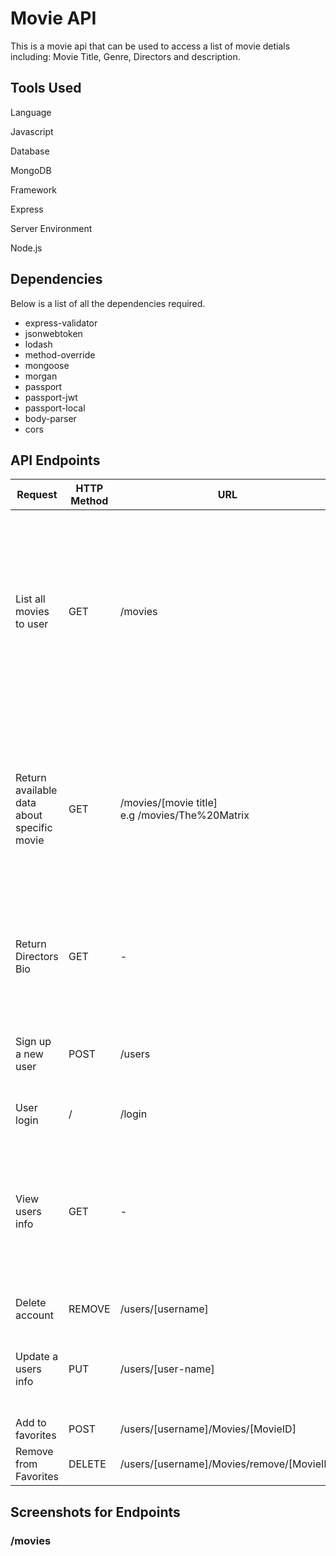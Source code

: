 <!DOCTYPE html>
<html lang="en">
  <head>
    <meta charset="utf-8">
    <link rel="stylesheet" href="css/styles.css">
  </head>
  <body>
    <h1>Movie API</h1>
    <p>This is a movie api that can be used to access a list of movie detials including: Movie Title, Genre, Directors and description.</p>
    <h2>Tools Used</h2>
    <p>Language</p>
    <p>Javascript</p>
    <p>Database</p>
    <p>MongoDB</p>
    <p>Framework</p>
    <p>Express</p>
    <p>Server Environment</p>
    <p>Node.js</p>
    <h2>Dependencies</h2>
    <p>Below is a list of all the dependencies required.</p>
    <ul>
    <li>express-validator</li>
    <li>jsonwebtoken</li>
    <li>lodash</li>
    <li>method-override</li>
    <li>mongoose</li>
    <li>morgan</li>
    <li>passport</li>
    <li>passport-jwt</li>
    <li>passport-local</li>
    <li>body-parser</li>
    <li>cors</li>
    </ul>
    <h2>API Endpoints</h2>
    <div class="table-wrapper">
      <table class="methods-table">
        <thead>
          <th>Request</th>
          <th>HTTP Method</th>
          <th>URL</th>
          <th>Request Format</ht>
          <th>Response</th>
        </thead>
        <tbody>
          <tr>
            <td>List all movies to user</td>
            <td>GET</td>
            <td>/movies</td>
            <td>- </td>
            <td>
            {
            .."Title": "Waterworld",
            .."description": "In a future where the polar ice-caps have melted and Earth is almost entirely submerged, a mutated mariner fights starvation and outlaw ..\"smokers,\" and reluctantly helps a woman and a young girl try to find dry land.",
            .."genre": "609eab2d182950cee2ca2381",
            .."director": "609eb15a182950cee2ca2389",
            .."_id": "609ec668182950cee2ca2392",
            .."imageUrl": "waterworld.png",
            .."featured": false
            }
            </td>
          </tr>
          <tr>
            <td>Return available data about specific movie</td>
            <td>GET</td>
            <td>/movies/[movie title] <br />e.g /movies/The%20Matrix</td>
            <td>- </td>
            <td>
            {
              .."Title": "The Matrix",
              .."description": "When a beautiful stranger leads computer hacker Neo to a forbidding underworld, he discovers the shocking truth--the life he knows is the elaborate deception of an evil cyber-intelligence.",
              .."genre": "609eab2d182950cee2ca2382",
              .."director": "609eb15a182950cee2ca2387",
              .."Actors": [],
              .."_id": "609ec5f1182950cee2ca238f",
              .."imageUrl": "matrix.png",
              .."featured": true
            }
            </td>
          </tr>
          <tr>
            <td>Return Directors Bio</td>
            <td>GET</td>
            <td>- </td>
            <td>/directors/[directors name]</td>
            <td>
            {
              .."_id": "609eb15a182950cee2ca2384",
              .."name": "Jonathan Demme",
              .."bio": "Robert Jonathan Demme was an American director, producer, and screenwriter.",
              .."birthyear": "1944-01-01",
              .."deathyear": "2017-01-01"
            }
            </td>
          </tr>
          <tr>
            <td>Sign up a new user</td>
            <td>POST</td>
            <td>/users</td>
            <td>{
              Username: String, required,
              Password: String, required,
              Email: String, required,
              Birthday: Date (YYYY-MM-DD)
            }</td>
            <td>-
            </td>
          </tr>
          <tr>
            <td>User login</td>
            <td>/</td>
            <td>/login</td>
            <td>- </td>
            <td>User can login to their account</td>
          </tr>
          <tr>
            <td>View users info</td>
            <td>GET</td>
            <td>- </td>
            <td>/users/[username]</td>
            <td>
            {
              "_id": "609ed5ca182950cee2ca2398",
              "Username": "William",
              "Password": (hashed password),
              "Birthday": "1991-06-10T00:00:00.000Z",
              "Email": "william@email.com",
              "Favorites": [
                  "609ec7d4182950cee2ca2394",
                  "609ec5bd182950cee2ca238d",
                  "609ec5f1182950cee2ca238f",
                  "609ec5f1182950cee2ca2390"
              ],
              }
              </td>
          </tr>
          <tr>
            <td>Delete account</td>
            <td>REMOVE</td>
            <td>/users/[username]</td>
            <td>- </td>
            <td>USER was deleted</td>
          </tr>
          <tr>
            <td>Update a users info</td>
            <td>PUT</td>
            <td>/users/[user-name]</td>
            <td>{
              Username: String, required,
              Password: String, required,
              Email: String, required,
              Birthday: Date (YYYY-MM-DD)
            }
            </td>
            <td>- </td>
          </tr>
          <tr>
            <td>Add to favorites</td>
            <td>POST</td>
            <td>/users/[username]/Movies/[MovieID]</td>
            <td>- </td>
            <td>- </td>
          </tr>
          <tr>
            <td>Remove from Favorites</td>
            <td>DELETE</td>
            <td>/users/[username]/Movies/remove/[MovieID]</td>
            <td>- </td>
            <td>- </td>
          </tr>
        </tbody>
      </table>
    </div>
    <h2>Screenshots for Endpoints</h2>
    <h3>/movies</h3>
    <img src="">
    <h3></h3>
    <img src="">
    <h3></h3>
    <img src="">
    <h3></h3>
    <img src="">
    <h3></h3>
    <img src="">
    <h3></h3>
    <img src="">
    <h3></h3>
    <img src="">
    <h3></h3>
    <img src="">
    <h3></h3>
    <img src="">
    <h3></h3>
    <img src="">
  </body>
  <footer></footer>
</html>